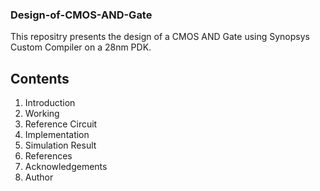 ### Design-of-CMOS-AND-Gate
This repositry presents the design of a CMOS AND Gate using Synopsys Custom Compiler on a 28nm PDK.

## Contents

1. Introduction
2. Working
3. Reference Circuit
4. Implementation
5. Simulation Result
6. References
7. Acknowledgements
8. Author
